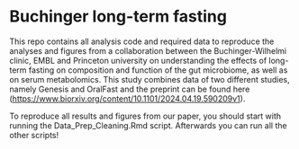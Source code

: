 # Buchinger long-term fasting

This repo contains all analysis code and required data to reproduce the analyses and figures from a collaboration between the Buchinger-Wilhelmi clinic, EMBL and Princeton university on understanding the effects of long-term fasting on composition and function of the gut microbiome, as well as on serum metabolomics. This study combines data of two different studies, namely Genesis and OralFast and the preprint can be found here (https://www.biorxiv.org/content/10.1101/2024.04.19.590209v1).

To reproduce all results and figures from our paper, you should start with running the Data_Prep_Cleaning.Rmd script. Afterwards you can run all the other scripts!
